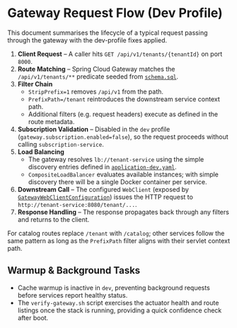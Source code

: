 # Gateway Request Flow (Dev Profile)

This document summarises the lifecycle of a typical request passing through the gateway with the
dev-profile fixes applied.

1. **Client Request** – A caller hits `GET /api/v1/tenants/{tenantId}` on port `8000`.
2. **Route Matching** – Spring Cloud Gateway matches the `/api/v1/tenants/**` predicate seeded from
   [`schema.sql`](../api-gateway/src/main/resources/schema.sql).
3. **Filter Chain**
   * `StripPrefix=1` removes `/api/v1` from the path.
   * `PrefixPath=/tenant` reintroduces the downstream service context path.
   * Additional filters (e.g. request headers) execute as defined in the route metadata.
4. **Subscription Validation** – Disabled in the `dev` profile (`gateway.subscription.enabled=false`),
   so the request proceeds without calling `subscription-service`.
5. **Load Balancing**
   * The gateway resolves `lb://tenant-service` using the simple discovery entries defined in
     [`application-dev.yaml`](../api-gateway/src/main/resources/application-dev.yaml).
   * `CompositeLoadBalancer` evaluates available instances; with simple discovery there will be a
     single Docker container per service.
6. **Downstream Call** – The configured `WebClient` (exposed by
   [`GatewayWebClientConfiguration`](../api-gateway/src/main/java/com/ejada/gateway/config/GatewayWebClientConfiguration.java))
   issues the HTTP request to `http://tenant-service:8080/tenant/...`.
7. **Response Handling** – The response propagates back through any filters and returns to the client.

For catalog routes replace `/tenant` with `/catalog`; other services follow the same pattern as long
as the `PrefixPath` filter aligns with their servlet context path.

## Warmup & Background Tasks

* Cache warmup is inactive in `dev`, preventing background requests before services report healthy
  status.
* The `verify-gateway.sh` script exercises the actuator health and route listings once the stack is
  running, providing a quick confidence check after boot.
